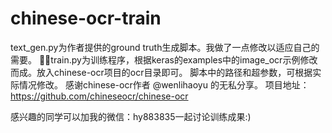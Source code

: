 # chinese-ocr-train

text_gen.py为作者提供的ground truth生成脚本。我做了一点修改以适应自己的需要。
train.py为训练程序，根据keras的examples中的image_ocr示例修改而成。放入chinese-ocr项目的ocr目录即可。
脚本中的路径和超参数，可根据实际情况修改。
感谢chinese-ocr作者 @wenlihaoyu 的无私分享。
项目地址：https://github.com/chineseocr/chinese-ocr

感兴趣的同学可以加我的微信：hy883835一起讨论训练成果:)